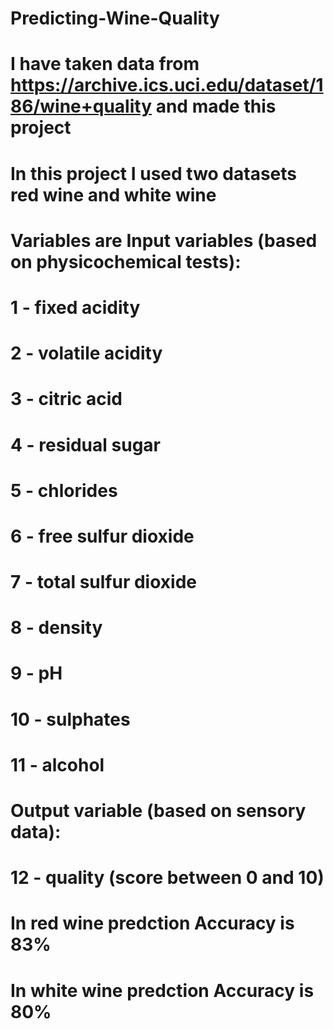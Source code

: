 # Predicting-Wine-Quality
# I have taken data from https://archive.ics.uci.edu/dataset/186/wine+quality and made this project
# In this project I used two datasets red wine and white wine
# Variables are Input variables (based on physicochemical tests):
 #  1 - fixed acidity
 # 2 - volatile acidity
 #  3 - citric acid
 #  4 - residual sugar
 #  5 - chlorides
 #  6 - free sulfur dioxide
 # 7 - total sulfur dioxide
 #  8 - density
 #  9 - pH
 #  10 - sulphates
 #  11 - alcohol
# Output variable (based on sensory data): 
 #  12 - quality (score between 0 and 10)
 # In red wine predction Accuracy is 83%
 #  In white wine predction Accuracy is 80%
